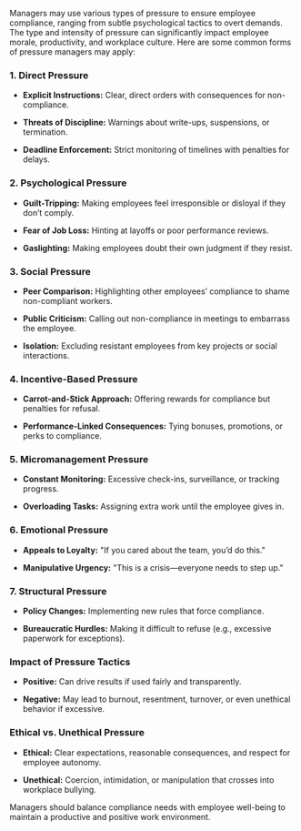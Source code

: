 Managers may use various types of pressure to ensure employee compliance, ranging from subtle psychological tactics to overt demands. The type and intensity of pressure can significantly impact employee morale, productivity, and workplace culture. Here are some common forms of pressure managers may apply:

### **1\. Direct Pressure**

*   **Explicit Instructions:** Clear, direct orders with consequences for non-compliance.
    
*   **Threats of Discipline:** Warnings about write-ups, suspensions, or termination.
    
*   **Deadline Enforcement:** Strict monitoring of timelines with penalties for delays.
    

### **2\. Psychological Pressure**

*   **Guilt-Tripping:** Making employees feel irresponsible or disloyal if they don’t comply.
    
*   **Fear of Job Loss:** Hinting at layoffs or poor performance reviews.
    
*   **Gaslighting:** Making employees doubt their own judgment if they resist.
    

### **3\. Social Pressure**

*   **Peer Comparison:** Highlighting other employees’ compliance to shame non-compliant workers.
    
*   **Public Criticism:** Calling out non-compliance in meetings to embarrass the employee.
    
*   **Isolation:** Excluding resistant employees from key projects or social interactions.
    

### **4\. Incentive-Based Pressure**

*   **Carrot-and-Stick Approach:** Offering rewards for compliance but penalties for refusal.
    
*   **Performance-Linked Consequences:** Tying bonuses, promotions, or perks to compliance.
    

### **5\. Micromanagement Pressure**

*   **Constant Monitoring:** Excessive check-ins, surveillance, or tracking progress.
    
*   **Overloading Tasks:** Assigning extra work until the employee gives in.
    

### **6\. Emotional Pressure**

*   **Appeals to Loyalty:** "If you cared about the team, you’d do this."
    
*   **Manipulative Urgency:** "This is a crisis—everyone needs to step up."
    

### **7\. Structural Pressure**

*   **Policy Changes:** Implementing new rules that force compliance.
    
*   **Bureaucratic Hurdles:** Making it difficult to refuse (e.g., excessive paperwork for exceptions).
    

### **Impact of Pressure Tactics**

*   **Positive:** Can drive results if used fairly and transparently.
    
*   **Negative:** May lead to burnout, resentment, turnover, or even unethical behavior if excessive.
    

### **Ethical vs. Unethical Pressure**

*   **Ethical:** Clear expectations, reasonable consequences, and respect for employee autonomy.
    
*   **Unethical:** Coercion, intimidation, or manipulation that crosses into workplace bullying.
    

Managers should balance compliance needs with employee well-being to maintain a productive and positive work environment.
